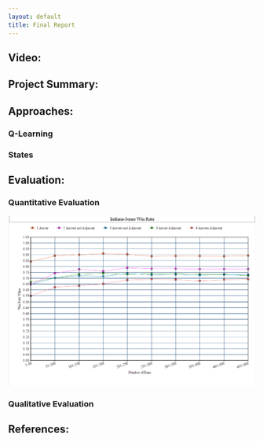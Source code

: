 ```yaml
---
layout: default
title: Final Report
---
```



## Video:

## Project Summary:

## Approaches:

### Q-Learning

### States

## Evaluation:

### Quantitative Evaluation

![](Indiana-JonesWR.png)

### Qualitative Evaluation

## References:
